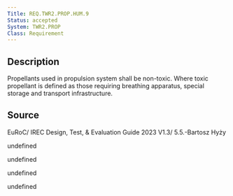 ```yaml
---
Title: REQ.TWR2.PROP.HUM.9
Status: accepted
System: TWR2.PROP
Class: Requirement
---
```


## Description

Propellants used in propulsion system shall be non-toxic. Where toxic propellant is defined as those requiring breathing apparatus, special storage and transport infrastructure.


## Source

EuRoC/ IREC Design, Test, & Evaluation Guide 2023 V1.3/ 5.5.-Bartosz Hyży


undefined

undefined

undefined

undefined